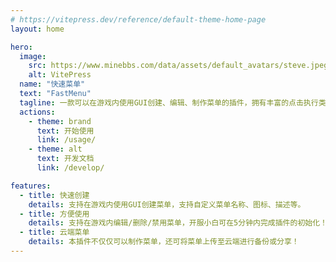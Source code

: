 ```yaml
---
# https://vitepress.dev/reference/default-theme-home-page
layout: home

hero:
  image:
    src: https://www.minebbs.com/data/assets/default_avatars/steve.jpeg
    alt: VitePress
  name: "快速菜单"
  text: "FastMenu"
  tagline: 一款可以在游戏内使用GUI创建、编辑、制作菜单的插件，拥有丰富的点击执行类型。
  actions:
    - theme: brand
      text: 开始使用
      link: /usage/
    - theme: alt
      text: 开发文档
      link: /develop/

features:
  - title: 快速创建
    details: 支持在游戏内使用GUI创建菜单，支持自定义菜单名称、图标、描述等。
  - title: 方便使用
    details: 支持在游戏内编辑/删除/禁用菜单，开服小白可在5分钟内完成插件的初始化！
  - title: 云端菜单
    details: 本插件不仅仅可以制作菜单，还可将菜单上传至云端进行备份或分享！
---
```


